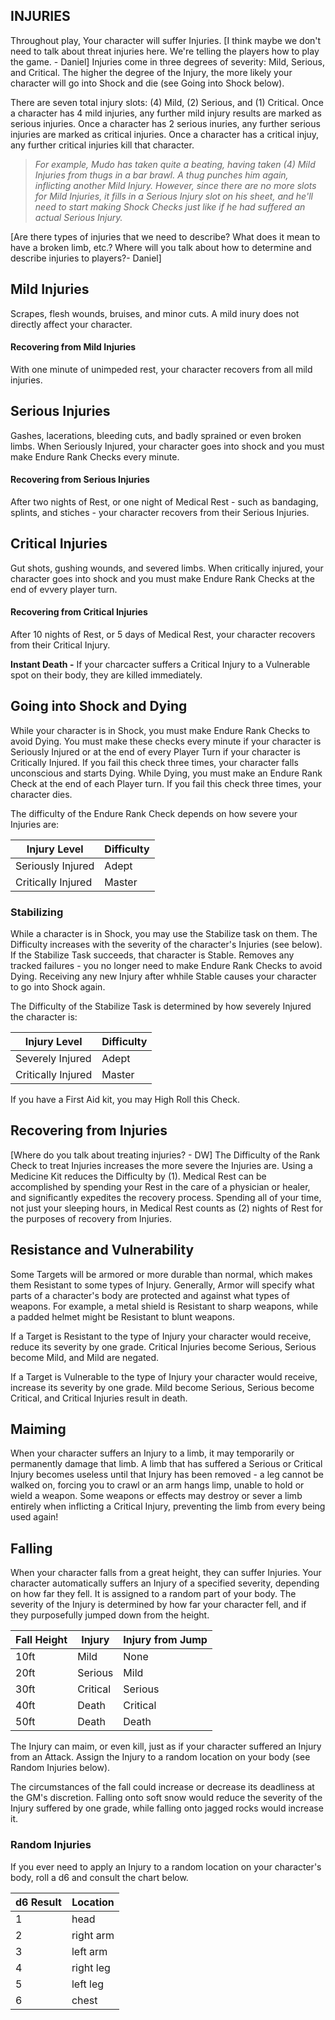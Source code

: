 ## INJURIES
Throughout play, Your character will suffer Injuries. [I think maybe we don't need to talk about threat injuries here. We're telling the players how to play the game. - Daniel] Injuries come in three degrees of severity: Mild, Serious, and Critical. The higher the degree of the Injury, the more likely your character will go into Shock and die (see Going into Shock below).

There are seven total injury slots: (4) Mild, (2) Serious, and (1) Critical. Once a character has 4 mild injuries, any further mild injury results are marked as serious injuries. Once a character has 2 serious inuries, any further serious injuries are marked as critical injuries. Once a character has a critical injuy, any further critical injuries kill that character.

>*For example, Mudo has taken quite a beating, having taken (4) Mild Injuries from thugs in a bar brawl. A thug punches him again, inflicting another Mild Injury. However, since there are no more slots for Mild Injuries, it fills in a Serious Injury slot on his sheet, and he'll need to start making Shock Checks just like if he had suffered an actual Serious Injury.*

[Are there types of injuries that we need to describe? What does it mean to have a broken limb, etc.? Where will you talk about how to determine and describe injuries to players?- Daniel]

## Mild Injuries
Scrapes, flesh wounds, bruises, and minor cuts. A mild inury does not directly affect your character.
#### Recovering from Mild Injuries
With one minute of unimpeded rest, your character recovers from all mild injuries. 

## Serious Injuries
Gashes, lacerations, bleeding cuts, and badly sprained or even broken limbs. When Seriously Injured, your character goes into shock and you must make Endure Rank Checks every minute.
#### Recovering from Serious Injuries
After two nights of Rest, or one night of Medical Rest - such as bandaging, splints, and stiches - your character recovers from their Serious Injuries. 

## Critical Injuries
Gut shots, gushing wounds, and severed limbs. When critically injured, your character goes into shock and you must make Endure Rank Checks at the end of evvery player turn.
#### Recovering from Critical Injuries
After 10 nights of Rest, or 5 days of Medical Rest, your character recovers from their Critical Injury.

**Instant Death -** If your charcacter suffers a Critical Injury to a Vulnerable spot on their body, they are killed immediately.

## Going into Shock and Dying
While your character is in Shock, you must make Endure Rank Checks to avoid Dying. You must make these checks every minute if your character is Seriously Injured or at the end of every Player Turn if your character is Critically Injured. If you fail this check three times, your character falls unconscious and starts Dying. While Dying, you must make an Endure Rank Check at the end of each Player turn. If you fail this check three times, your character dies.

The difficulty of the Endure Rank Check depends on how severe your Injuries are:

Injury Level | Difficulty
--- | ---
Seriously Injured | Adept
Critically Injured | Master

### Stabilizing
While a character is in Shock, you may use the Stabilize task on them. The Difficulty increases with the severity of the character's Injuries (see below). If the Stabilize Task succeeds, that character is Stable. Removes any tracked failures - you no longer need to make Endure Rank Checks to avoid Dying. Receiving any new Injury after whhile Stable causes your character to go into Shock again.

The Difficulty of the Stabilize Task is determined by how severely Injured the character is:

Injury Level | Difficulty
--- | ---
Severely Injured | Adept
Critically Injured | Master

If you have a First Aid kit, you may High Roll this Check.

## Recovering from Injuries
[Where do you talk about treating injuries? - DW]
The Difficulty of the Rank Check to treat Injuries increases the more severe the Injuries are. Using a Medicine Kit reduces the Difficulty by (1). Medical Rest can be accomplished by spending your Rest in the care of a physician or healer, and significantly expedites the recovery process. Spending all of your time, not just your sleeping hours, in Medical Rest counts as (2) nights of Rest for the purposes of recovery from Injuries.

## Resistance and Vulnerability
Some Targets will be armored or more durable than normal, which makes them Resistant to some types of Injury. Generally, Armor will specify what parts of a character's body are protected and against what types of weapons. For example, a metal shield is Resistant to sharp weapons, while a padded helmet might be Resistant to blunt weapons.

If a Target is Resistant to the type of Injury your character would receive, reduce its severity by one grade. Critical Injuries become Serious, Serious become Mild, and Mild are negated.

If a Target is Vulnerable to the type of Injury your character would receive, increase its severity by one grade. Mild become Serious, Serious become Critical, and Critical Injuries result in death.

## Maiming
When your character suffers an Injury to a limb, it may temporarily or permanently damage that limb. A limb that has suffered a Serious or Critical Injury becomes useless until that Injury has been removed - a leg cannot be walked on, forcing you to crawl or an arm hangs limp, unable to hold or wield a weapon. Some weapons or effects may destroy or sever a limb entirely when inflicting a Critical Injury, preventing the limb from every being used again!

## Falling
When your character falls from a great height, they can suffer Injuries. Your character automatically suffers an Injury of a specified severity, depending on how far they fell. It is assigned to a random part of your body. The severity of the Injury is determined by how far your character fell, and if they purposefully jumped down from the height.

Fall Height | Injury | Injury from Jump
--- | --- | ---
10ft | Mild | None
20ft | Serious | Mild
30ft | Critical | Serious
40ft | Death | Critical
50ft | Death | Death

The Injury can maim, or even kill, just as if your character suffered an Injury from an Attack. Assign the Injury to a random location on your body (see Random Injuries below).

The circumstances of the fall could increase or decrease its deadliness at the GM's discretion. Falling onto soft snow would reduce the severity of the Injury suffered by one grade, while falling onto jagged rocks would increase it.

### Random Injuries
If you ever need to apply an Injury to a random location on your character's body, roll a d6 and consult the chart below.

d6 Result | Location
--- | ---
1 | head
2 | right arm
3 | left arm
4 | right leg
5 | left leg
6 | chest
